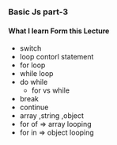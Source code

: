 ### Basic Js  part-3
#### What I learn Form this Lecture 
- switch
- loop contorl statement
 - for loop
 - while loop
 - do while
    - for vs while
 - break 
 - continue
- array ,string ,object
- for of => array looping
- for in => object looping